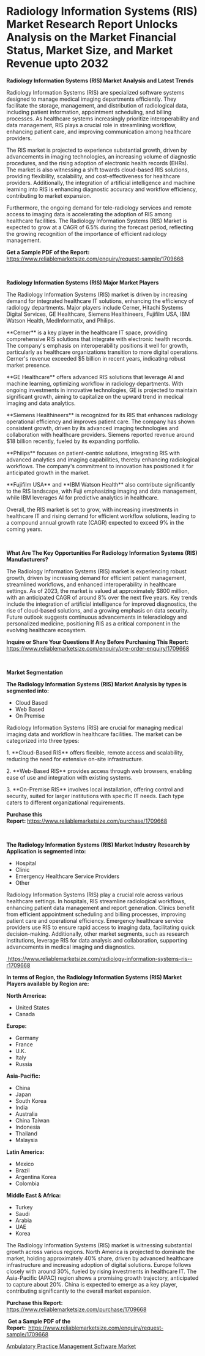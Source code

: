 <p><h1>Radiology Information Systems (RIS) Market Research Report Unlocks Analysis on the Market Financial Status, Market Size, and Market Revenue upto 2032</h1></p><p><strong>Radiology Information Systems (RIS) Market Analysis and Latest Trends</strong></p>
<p><p>Radiology Information Systems (RIS) are specialized software systems designed to manage medical imaging departments efficiently. They facilitate the storage, management, and distribution of radiological data, including patient information, appointment scheduling, and billing processes. As healthcare systems increasingly prioritize interoperability and data management, RIS plays a crucial role in streamlining workflow, enhancing patient care, and improving communication among healthcare providers.</p><p>The RIS market is projected to experience substantial growth, driven by advancements in imaging technologies, an increasing volume of diagnostic procedures, and the rising adoption of electronic health records (EHRs). The market is also witnessing a shift towards cloud-based RIS solutions, providing flexibility, scalability, and cost-effectiveness for healthcare providers. Additionally, the integration of artificial intelligence and machine learning into RIS is enhancing diagnostic accuracy and workflow efficiency, contributing to market expansion. </p><p>Furthermore, the ongoing demand for tele-radiology services and remote access to imaging data is accelerating the adoption of RIS among healthcare facilities. The Radiology Information Systems (RIS) Market is expected to grow at a CAGR of 6.5% during the forecast period, reflecting the growing recognition of the importance of efficient radiology management.</p></p>
<p><strong>Get a Sample PDF of the Report:&nbsp;</strong> <a href="https://www.reliablemarketsize.com/enquiry/request-sample/1709668?utm_campaign=1991&utm_medium=2&utm_source=Github&utm_content=ia&utm_term=10012025&utm_id=radiology-information-systems-ris">https://www.reliablemarketsize.com/enquiry/request-sample/1709668</a></p>
<p>&nbsp;</p>
<p><strong>Radiology Information Systems (RIS) Major Market Players</strong></p>
<p><p>The Radiology Information Systems (RIS) market is driven by increasing demand for integrated healthcare IT solutions, enhancing the efficiency of radiology departments. Major players include Cerner, Hitachi Systems Digital Services, GE Healthcare, Siemens Healthineers, Fujifilm USA, IBM Watson Health, MedInformatix, and Philips.</p><p>**Cerner** is a key player in the healthcare IT space, providing comprehensive RIS solutions that integrate with electronic health records. The company's emphasis on interoperability positions it well for growth, particularly as healthcare organizations transition to more digital operations. Cerner's revenue exceeded $5 billion in recent years, indicating robust market presence.</p><p>**GE Healthcare** offers advanced RIS solutions that leverage AI and machine learning, optimizing workflow in radiology departments. With ongoing investments in innovative technologies, GE is projected to maintain significant growth, aiming to capitalize on the upward trend in medical imaging and data analytics.</p><p>**Siemens Healthineers** is recognized for its RIS that enhances radiology operational efficiency and improves patient care. The company has shown consistent growth, driven by its advanced imaging technologies and collaboration with healthcare providers. Siemens reported revenue around $18 billion recently, fueled by its expanding portfolio.</p><p>**Philips** focuses on patient-centric solutions, integrating RIS with advanced analytics and imaging capabilities, thereby enhancing radiological workflows. The company's commitment to innovation has positioned it for anticipated growth in the market.</p><p>**Fujifilm USA** and **IBM Watson Health** also contribute significantly to the RIS landscape, with Fuji emphasizing imaging and data management, while IBM leverages AI for predictive analytics in healthcare.</p><p>Overall, the RIS market is set to grow, with increasing investments in healthcare IT and rising demand for efficient workflow solutions, leading to a compound annual growth rate (CAGR) expected to exceed 9% in the coming years.</p></p>
<p>&nbsp;</p>
<p><strong>What Are The Key Opportunities For Radiology Information Systems (RIS) Manufacturers?</strong></p>
<p><p>The Radiology Information Systems (RIS) market is experiencing robust growth, driven by increasing demand for efficient patient management, streamlined workflows, and enhanced interoperability in healthcare settings. As of 2023, the market is valued at approximately $800 million, with an anticipated CAGR of around 8% over the next five years. Key trends include the integration of artificial intelligence for improved diagnostics, the rise of cloud-based solutions, and a growing emphasis on data security. Future outlook suggests continuous advancements in teleradiology and personalized medicine, positioning RIS as a critical component in the evolving healthcare ecosystem.</p></p>
<p><strong>Inquire or Share Your Questions If Any Before Purchasing This Report:</strong> <a href="https://www.reliablemarketsize.com/enquiry/pre-order-enquiry/1709668?utm_campaign=1991&utm_medium=2&utm_source=Github&utm_content=ia&utm_term=10012025&utm_id=radiology-information-systems-ris">https://www.reliablemarketsize.com/enquiry/pre-order-enquiry/1709668</a></p>
<p>&nbsp;</p>
<p><strong>Market Segmentation</strong></p>
<p><strong>The Radiology Information Systems (RIS) Market Analysis by types is segmented into:</strong></p>
<p><ul><li>Cloud Based</li><li>Web Based</li><li>On Premise</li></ul></p>
<p><p>Radiology Information Systems (RIS) are crucial for managing medical imaging data and workflow in healthcare facilities. The market can be categorized into three types: </p><p>1. **Cloud-Based RIS** offers flexible, remote access and scalability, reducing the need for extensive on-site infrastructure. </p><p>2. **Web-Based RIS** provides access through web browsers, enabling ease of use and integration with existing systems. </p><p>3. **On-Premise RIS** involves local installation, offering control and security, suited for larger institutions with specific IT needs. Each type caters to different organizational requirements.</p></p>
<p><strong>Purchase this Report:&nbsp;</strong><a href="https://www.reliablemarketsize.com/purchase/1709668?utm_campaign=1991&utm_medium=2&utm_source=Github&utm_content=ia&utm_term=10012025&utm_id=radiology-information-systems-ris">https://www.reliablemarketsize.com/purchase/1709668</a></p>
<p>&nbsp;</p>
<p><strong>The Radiology Information Systems (RIS) Market Industry Research by Application is segmented into:</strong></p>
<p><ul><li>Hospital</li><li>Clinic</li><li>Emergency Healthcare Service Providers</li><li>Other</li></ul></p>
<p><p>Radiology Information Systems (RIS) play a crucial role across various healthcare settings. In hospitals, RIS streamline radiological workflows, enhancing patient data management and report generation. Clinics benefit from efficient appointment scheduling and billing processes, improving patient care and operational efficiency. Emergency healthcare service providers use RIS to ensure rapid access to imaging data, facilitating quick decision-making. Additionally, other market segments, such as research institutions, leverage RIS for data analysis and collaboration, supporting advancements in medical imaging and diagnostics.</p></p>
<p><a href="https://www.reliablemarketsize.com/radiology-information-systems-ris--r1709668?utm_campaign=1991&utm_medium=2&utm_source=Github&utm_content=ia&utm_term=10012025&utm_id=radiology-information-systems-ris">&nbsp;https://www.reliablemarketsize.com/radiology-information-systems-ris--r1709668</a></p>
<p><strong>In terms of Region, the Radiology Information Systems (RIS) Market Players available by Region are:</strong></p>
<p>
    <p> <strong> North America: </strong>
        <ul>
            <li>United States</li>
            <li>Canada</li>
        </ul>
        </p> 
    <p> <strong> Europe: </strong>
        <ul>
            <li>Germany</li>
            <li>France</li>
            <li>U.K.</li>
            <li>Italy</li>
            <li>Russia</li>
        </ul>
        </p> 
    <p> <strong> Asia-Pacific: </strong>
        <ul>
            <li>China</li>
            <li>Japan</li>
            <li>South Korea</li>
            <li>India</li>
            <li>Australia</li>
            <li>China Taiwan</li>
            <li>Indonesia</li>
            <li>Thailand</li>
            <li>Malaysia</li>
        </ul>
        </p> 
    <p> <strong> Latin America: </strong>
        <ul>
            <li>Mexico</li>
            <li>Brazil</li>
            <li>Argentina Korea</li>
            <li>Colombia</li>
        </ul>
        </p> 
    <p> <strong> Middle East & Africa: </strong>
        <ul>
            <li>Turkey</li>
            <li>Saudi</li>
            <li>Arabia</li>
            <li>UAE</li>
            <li>Korea</li>
        </ul>
    </p>
    </p>
<p><p>The Radiology Information Systems (RIS) market is witnessing substantial growth across various regions. North America is projected to dominate the market, holding approximately 40% share, driven by advanced healthcare infrastructure and increasing adoption of digital solutions. Europe follows closely with around 30%, fueled by rising investments in healthcare IT. The Asia-Pacific (APAC) region shows a promising growth trajectory, anticipated to capture about 20%. China is expected to emerge as a key player, contributing significantly to the overall market expansion.</p></p>
<p><strong>Purchase this Report: </strong><a href="https://www.reliablemarketsize.com/purchase/1709668?utm_campaign=1991&utm_medium=2&utm_source=Github&utm_content=ia&utm_term=10012025&utm_id=radiology-information-systems-ris">https://www.reliablemarketsize.com/purchase/1709668</a></p>
<p>&nbsp;<strong>Get a Sample PDF of the Report:&nbsp;&nbsp;</strong><a href="https://www.reliablemarketsize.com/enquiry/request-sample/1709668?utm_campaign=1991&utm_medium=2&utm_source=Github&utm_content=ia&utm_term=10012025&utm_id=radiology-information-systems-ris">https://www.reliablemarketsize.com/enquiry/request-sample/1709668</a></p>
<p><strong></strong></p>
<p><p><a href="https://github.com/YashRP12/Market-Research-Report-List-6/blob/main/ambulatory-practice-management-software-market.md?utm_campaign=1991&utm_medium=2&utm_source=Github&utm_content=ia&utm_term=10012025&utm_id=radiology-information-systems-ris">Ambulatory Practice Management Software Market</a></p></p>
